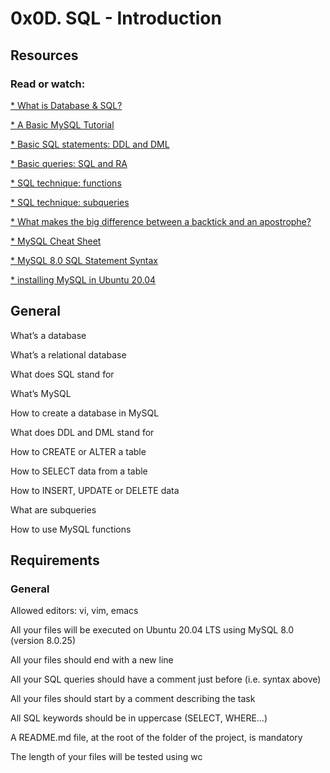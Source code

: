 # 0x0D. SQL - Introduction
## Resources
### Read or watch:

[* What is Database & SQL?](https://www.youtube.com/watch?v=FR4QIeZaPeM)

[* A Basic MySQL Tutorial](https://www.digitalocean.com/community/tutorials/how-to-install-mysql-on-ubuntu-20-04)

[* Basic SQL statements: DDL and DML](https://web.csulb.edu/colleges/coe/cecs/dbdesign/dbdesign.php?page=sql/ddldml.php)

[* Basic queries: SQL and RA](https://web.csulb.edu/colleges/coe/cecs/dbdesign/dbdesign.php?page=sql/queries.php)

[* SQL technique: functions](https://web.csulb.edu/colleges/coe/cecs/dbdesign/dbdesign.php?page=sql/functions.php)

[* SQL technique: subqueries](https://web.csulb.edu/colleges/coe/cecs/dbdesign/dbdesign.php?page=sql/subqueries.php)

[* What makes the big difference between a backtick and an apostrophe?](https://stackoverflow.com/questions/29402361/what-makes-the-big-difference-between-a-backtick-and-an-apostrophe/29402458)

[* MySQL Cheat Sheet](https://intellipaat.com/mediaFiles/2019/02/SQL-Commands-Cheat-Sheet.pdf?US)

[* MySQL 8.0 SQL Statement Syntax](https://dev.mysql.com/doc/refman/8.0/en/sql-statements.html)

[* installing MySQL in Ubuntu 20.04](https://phoenixnap.com/kb/install-mysql-ubuntu-20-04)

## General
What’s a database

What’s a relational database

What does SQL stand for

What’s MySQL

How to create a database in MySQL

What does DDL and DML stand for

How to CREATE or ALTER a table

How to SELECT data from a table

How to INSERT, UPDATE or DELETE data

What are subqueries

How to use MySQL functions
## Requirements
### General
Allowed editors: vi, vim, emacs

All your files will be executed on Ubuntu 20.04 LTS using MySQL 8.0 (version 8.0.25)

All your files should end with a new line

All your SQL queries should have a comment just before (i.e. syntax above)

All your files should start by a comment describing the task

All SQL keywords should be in uppercase (SELECT, WHERE…)

A README.md file, at the root of the folder of the project, is mandatory

The length of your files will be tested using wc
